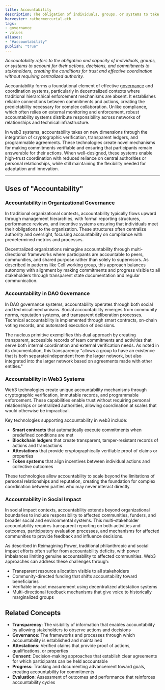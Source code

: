 ```yaml
---
title: Accountability 
description: The obligation of individuals, groups, or systems to take responsibility for their actions, decisions, and commitments, enabling trust and effective coordination in decentralized networks. 
harvester: rathermercurial.eth 
tags:
- governance
- values 
aliases:
- "#accountability"
publish: "true"
---
```


_Accountability refers to the obligation and capacity of individuals, groups, or systems to account for their actions, decisions, and commitments to stakeholders, creating the conditions for trust and effective coordination without requiring centralized authority._

Accountability forms a foundational element of effective [governance](tags/governance.md) and coordination systems, particularly in decentralized contexts where traditional hierarchical enforcement mechanisms are absent. It establishes reliable connections between commitments and actions, creating the predictability necessary for complex collaboration. Unlike compliance, which often relies on external monitoring and enforcement, robust accountability systems distribute responsibility across networks of relationships and technical infrastructure.

In web3 systems, accountability takes on new dimensions through the integration of cryptographic verification, transparent ledgers, and programmable agreements. These technologies create novel mechanisms for making commitments verifiable and ensuring that participants remain answerable for their actions. When well-designed, these systems enable high-trust coordination with reduced reliance on central authorities or personal relationships, while still maintaining the flexibility needed for adaptation and innovation.

---

## Uses of "Accountability"

### Accountability in Organizational Governance

In traditional organizational contexts, accountability typically flows upward through management hierarchies, with formal reporting structures, performance reviews, and incentive systems ensuring that individuals meet their obligations to the organization. These structures often centralize authority and oversight, focusing accountability on compliance with predetermined metrics and processes.

Decentralized organizations reimagine accountability through multi-directional frameworks where participants are accountable to peers, communities, and shared purpose rather than solely to supervisors. As described in patterns like Cell working group, this approach balances autonomy with alignment by making commitments and progress visible to all stakeholders through transparent state documentation and regular communication.

### Accountability in DAO Governance

In DAO governance systems, accountability operates through both social and technical mechanisms. Social accountability emerges from community norms, reputation systems, and transparent deliberation processes. Technical accountability is implemented through smart contracts, on-chain voting records, and automated execution of decisions.

The nucleus primitive exemplifies this dual approach by creating transparent, accessible records of team commitments and activities that serve both internal coordination and external verification needs. As noted in its documentation, this transparency "allows a group to have an existence that is both separate/independent from the larger network, but also integrated into the larger network based on agreements made with other entities."

### Accountability in Web3 Systems

Web3 technologies create unique accountability mechanisms through cryptographic verification, immutable records, and programmable enforcement. These capabilities enable trust without requiring personal relationships or centralized authorities, allowing coordination at scales that would otherwise be impractical.

Key technologies supporting accountability in web3 include:

- **Smart contracts** that automatically execute commitments when predefined conditions are met
- **Blockchain ledgers** that create transparent, tamper-resistant records of actions and transactions
- **Attestations** that provide cryptographically verifiable proof of claims or properties
- **Token systems** that align incentives between individual actions and collective outcomes

These technologies allow accountability to scale beyond the limitations of personal relationships and reputation, creating the foundation for complex coordination between parties who may never interact directly.

### Accountability in Social Impact

In social impact contexts, accountability extends beyond organizational boundaries to include responsibility to affected communities, funders, and broader social and environmental systems. This multi-stakeholder accountability requires transparent reporting on both activities and outcomes, participatory evaluation processes, and mechanisms for affected communities to provide feedback and influence decisions.

As described in Reimagining Power, traditional philanthropic and social impact efforts often suffer from accountability deficits, with power imbalances limiting genuine accountability to affected communities. Web3 approaches can address these challenges through:

- Transparent resource allocation visible to all stakeholders
- Community-directed funding that shifts accountability toward beneficiaries
- Verifiable impact measurement using decentralized attestation systems
- Multi-directional feedback mechanisms that give voice to historically marginalized groups

## Related Concepts

- **Transparency**: The visibility of information that enables accountability by allowing stakeholders to observe actions and decisions
- **Governance**: The frameworks and processes through which accountability is established and maintained
- **Attestations**: Verified claims that provide proof of actions, qualifications, or properties
- **Consent**: Decision-making approaches that establish clear agreements for which participants can be held accountable
- **Progress**: Tracking and documenting advancement toward goals, creating accountability for commitments
- **Evaluation**: Assessment of outcomes and performance that reinforces accountability cycles